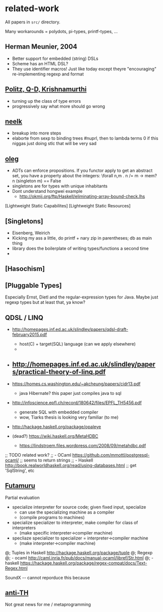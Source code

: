 related-work
===

All papers in `src/` directory.

Many workarounds = polydots, pi-types, printf-types, ...

Herman Meunier, 2004
---
- Better support for embedded (string) DSLs
- Scheme has an HTML DSL?
- They use identifier macros!
  Just like today except theyre "encouraging" re-implementing regexp and format



[Politz, Q-D, Krishnamurthi](http://cs.brown.edu/research/plt/dl/progressive-types/progressive-types.pdf)
---
- turning up the class of type errors
- progressively say what more should go wrong


[neelk](/Users/ben/code/racket/my-pkgs/trivial/icfp-2016/src/k-obt-2016.pdf )
---
- breakup into more steps
- elaborte from sexp to binding trees #nuprl, then to lambda terms
0 if this niggas just doing stlc that will be very sad



[oleg](http://okmij.org/ftp/Computation/lightweight-dependent-typing.html)
---
- ADTs can enforce propositions.
  If you functor apply to get an abstract set, you have a property about the integers:
    \forall n,m . n /= m -> mem? n (singleton m) == False
- singletons are for types with unique inhabitants
- Dont understand hongwei example
  - http://okmij.org/ftp/Haskell/eliminating-array-bound-check.lhs


[Lightweight Static Capabilites]
[Lightweight Static Resources]



[Singletons]
---
- Eisenberg, Weirich
- Kicking my ass a little, do printf + nary zip in parentheses; db as main thing
- library does the boilerplate of writing types/functions a second time
- 


[Hasochism]
---


[Pluggable Types]
---

Especially Ernst, Dietl and the regular-expression types for Java.
Maybe just regexp types but at least that, ya know?


QDSL / LINQ
---

- http://homepages.inf.ed.ac.uk/slindley/papers/qdsl-draft-february2015.pdf
  - host(C) + target(SQL) language (can we apply elsewhere)
  - 


- http://homepages.inf.ed.ac.uk/slindley/papers/practical-theory-of-linq.pdf
  -

- https://homes.cs.washington.edu/~akcheung/papers/cidr13.pdf
  - java Hibernate? this paper just compiles java to sql


- http://infoscience.epfl.ch/record/180642/files/EPFL_TH5456.pdf
  - generate SQL with embedded compiler
  - wow, Tiarks thesis is looking very familiar (to me)

- http://hackage.haskell.org/package/opaleye
- (dead?) https://wiki.haskell.org/MetaHDBC
  - https://lindstroem.files.wordpress.com/2008/09/metahdbc.pdf

;; TODO related work?
;; - OCaml https://github.com/mmottl/postgresql-ocaml/
;;   seems to return strings
;; - Haskell http://book.realworldhaskell.org/read/using-databases.html
;;   get 'SqlString', etc


[Futamuru](http://blog.sigfpe.com/2009/05/three-projections-of-doctor-futamura.html)
---

Partial evaluation
- specialize interpreter for source code; given fixed input, specialize
  - can use the specializing machine as a compiler
  - (compile programs to machines)
- specialize specializer to interpreter, make compiler for class of interpreters
  - (make specific interpreter->compiler machine)
- specliaze specializer to specializer = interpreter->compiler machine
  - (make interpreter->compiler machine)


@; Tuples in Haskell http://hackage.haskell.org/package/tuple
@; Regexp
@; - ocaml http://caml.inria.fr/pub/docs/manual-ocaml/libref/Str.html
@; - haskell https://hackage.haskell.org/package/regex-compat/docs/Text-Regex.html



SoundX -- cannot reporduce this because      

[anti-TH](http://stackoverflow.com/questions/10857030/whats-so-bad-about-template-haskell)
---
Not great news for me / metaprogramming
